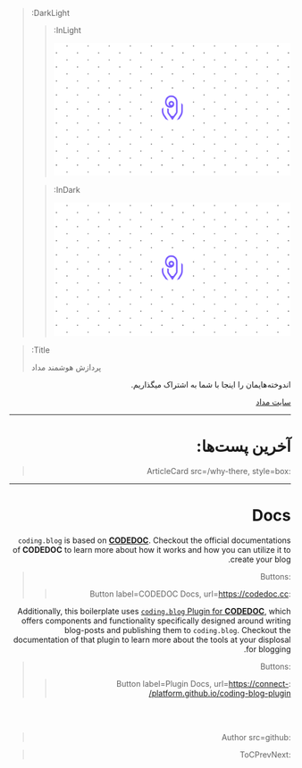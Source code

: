 > :DarkLight
> > :InLight
> >
> > ![banner](/img/medad-banner.svg)
>
> > :InDark
> >
> > ![banner](/img/medad-banner.svg)

> :Title
>
> پردازش هوشمند مداد

<div dir='rtl'>

اندوخته‌هایمان را اینجا با شما به اشتراک میگذاریم.

[سایت مداد](https://medad-ai.ir)

<div>

---

# آخرین پست‌ها:

> :ArticleCard src=/why-there, style=box

<!-- > :ArticleCard src=/sample-blog-post, -->

---

# Docs

`coding.blog` is based on [**CODEDOC**](https://codedoc.cc). Checkout the official documentations
of **CODEDOC** to learn more about how it works and how you can utilize it to create your blog.

> :Buttons
> > :Button label=CODEDOC Docs, url=https://codedoc.cc

Additionally, this boilerplate uses [`coding.blog` Plugin for **CODEDOC**](https://github.com/CONNECT-platform/coding-blog-plugin),
which offers components and functionality specifically designed around writing blog-posts
and publishing them to `coding.blog`. Checkout the documentation of that plugin to learn more
about the tools at your displosal for blogging.

> :Buttons
> > :Button label=Plugin Docs, url=https://connect-platform.github.io/coding-blog-plugin/

<br><br>

> :Author src=github

> :ToCPrevNext
